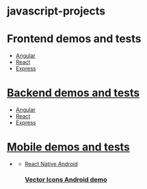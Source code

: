 # javascript-projects

<h1 href="">Frontend demos and tests</h1>
<ul>
  <li><a href="#">Angular</li>
  <li><a href="#">React</li>
  <li><a href="#">Express</li>
</ul>
<h1 href="">Backend demos and tests</h1>
<ul>
  <li><a href="#">Angular</li>
  <li><a href="#">React</li>
  <li><a href="#">Express</li>
</ul>
<h1 href="#">Mobile demos and tests</h1>
<ul>
  <li>
    <a href="https://github.com/luismendes070/HelloWorldVectorIcons">
      <ul>
        <li>React Native Android 
      <h3>Vector Icons Android demo</h3></li>
      </ul>
    </a>
  </li>
</ul>

